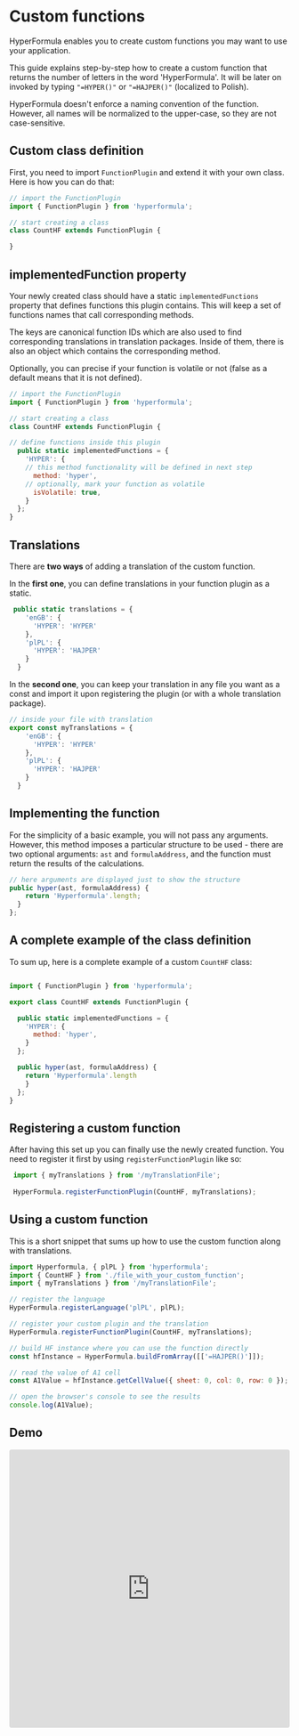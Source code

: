 # Custom functions

HyperFormula enables you to create custom functions you may want to
use your application.

This guide explains step-by-step how to create a custom function that
returns the number of letters in the word 'HyperFormula'. It will be
later on invoked by typing `"=HYPER()"` or `"=HAJPER()"`
(localized to Polish).

HyperFormula doesn't enforce a naming convention of the function.
However, all names will be normalized to the upper-case, so they
are not case-sensitive.

## Custom class definition

First, you need to import `FunctionPlugin` and extend it with your
own class. Here is how you can do that:

```javascript
// import the FunctionPlugin
import { FunctionPlugin } from 'hyperformula';

// start creating a class
class CountHF extends FunctionPlugin {

}
```

## implementedFunction property

Your newly created class should have a static `implementedFunctions`
property that defines functions this plugin contains. This will keep
a set of functions names that call corresponding methods.

The keys are canonical function IDs which are also used to find
corresponding translations in translation packages. Inside of them,
there is also an object which contains the corresponding method.

Optionally, you can precise if your function is volatile or not
(false as a default means that it is not defined).

```javascript
// import the FunctionPlugin
import { FunctionPlugin } from 'hyperformula';

// start creating a class
class CountHF extends FunctionPlugin {

// define functions inside this plugin
  public static implementedFunctions = {
    'HYPER': {
    // this method functionality will be defined in next step
      method: 'hyper',
    // optionally, mark your function as volatile
      isVolatile: true,
    }
  };
}
```

## Translations

There are **two ways** of adding a translation of the custom function. 

In the **first one**, you can define translations in your function
plugin as a static.

```javascript
 public static translations = {
    'enGB': {
      'HYPER': 'HYPER'
    },
    'plPL': {
      'HYPER': 'HAJPER'
    }
  }
```

In the **second one**, you can keep your translation in any file you
want as a const and import it upon registering the plugin
(or with a whole translation package).

```javascript
// inside your file with translation
export const myTranslations = {
    'enGB': {
      'HYPER': 'HYPER'
    },
    'plPL': {
      'HYPER': 'HAJPER'
    }
  }
```

## Implementing the function

For the simplicity of a basic example, you will not pass any
arguments. However, this method imposes a particular structure to
be used - there are two optional arguments: `ast` and
`formulaAddress`, and the function must return the results of
the calculations.

```javascript
// here arguments are displayed just to show the structure
public hyper(ast, formulaAddress) {
    return 'Hyperformula'.length;
  }
};
```

## A complete example of the class definition

To sum up, here is a complete example of a custom `CountHF` class:

```javascript

import { FunctionPlugin } from 'hyperformula';

export class CountHF extends FunctionPlugin {

  public static implementedFunctions = {
    'HYPER': {
      method: 'hyper',
    }
  };

  public hyper(ast, formulaAddress) {
    return 'Hyperformula'.length
    }
  };
}
```

## Registering a custom function

After having this set up you can finally use the newly created
function. You need to register it first by using
`registerFunctionPlugin` like so:

```javascript
 import { myTranslations } from '/myTranslationFile';
 
 HyperFormula.registerFunctionPlugin(CountHF, myTranslations);
```

## Using a custom function

This is a short snippet that sums up how to use the custom function
along with translations.

```javascript
import Hyperformula, { plPL } from 'hyperformula';
import { CountHF } from './file_with_your_custom_function';
import { myTranslations } from '/myTranslationFile';

// register the language
HyperFormula.registerLanguage('plPL', plPL);

// register your custom plugin and the translation
HyperFormula.registerFunctionPlugin(CountHF, myTranslations);

// build HF instance where you can use the function directly
const hfInstance = HyperFormula.buildFromArray([['=HAJPER()']]);

// read the value of A1 cell
const A1Value = hfInstance.getCellValue({ sheet: 0, col: 0, row: 0 });

// open the browser's console to see the results
console.log(A1Value);
```

## Demo

<iframe
     src="https://codesandbox.io/embed/github/handsontable/hyperformula-demos/tree/0.2.x/custom-functions?autoresize=1&fontsize=11&hidenavigation=1&theme=light&view=preview"
     style="width:100%; height:500px; border:0; border-radius: 4px; overflow:hidden;"
     title="handsontable/hyperformula-demos: custom-functions"
     allow="accelerometer; ambient-light-sensor; camera; encrypted-media; geolocation; gyroscope; hid; microphone; midi; payment; usb; vr; xr-spatial-tracking"
     sandbox="allow-autoplay allow-forms allow-modals allow-popups allow-presentation allow-same-origin allow-scripts"
   ></iframe>
